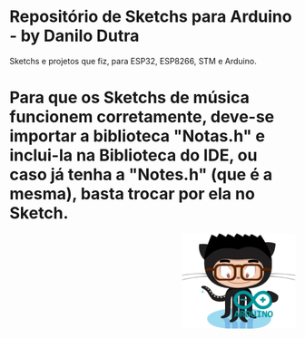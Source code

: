 # Repositório de Sketchs para Arduino - by Danilo Dutra

Sketchs e projetos que fiz, para ESP32, ESP8266, STM e Arduino.

# Para que os Sketchs de música funcionem corretamente, deve-se importar a biblioteca "Notas.h" e inclui-la na Biblioteca do IDE, ou caso já tenha a "Notes.h" (que é a mesma), basta trocar por ela no Sketch.

<img align="right" src="/img/meu-avatar-arduino.png" width="200">
